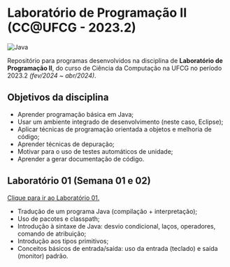 # Laboratório de Programação II (CC@UFCG - 2023.2) 
![Java](https://img.shields.io/badge/java-%23ED8B00.svg?style=for-the-badge&logo=openjdk&logoColor=white)

Repositório para programas desenvolvidos na disciplina de **Laboratório de Programação II**, 
do curso de Ciência da Computação na UFCG no período 2023.2 *(fev/2024 ~ abr/2024)*.

## Objetivos da disciplina

- Aprender programação básica em Java;
- Usar um ambiente integrado de desenvolvimento (neste caso, Eclipse);
- Aplicar técnicas de programação orientada a objetos e melhoria de código;
- Aprender técnicas de depuração;
- Motivar para o uso de testes automáticos de unidade;
- Aprender a gerar documentação de código.

## Laboratório 01 (Semana 01 e 02)
[Clique para ir ao Laboratório 01.](https://github.com/josetruta/lab-programacao-2/tree/main/Laboratorio-01)
- Tradução de um programa Java (compilação + interpretação);
- Uso de pacotes e classpath;
- Introdução à sintaxe de Java: desvio condicional, laços, operadores, comando de atribuição;
- Introdução aos tipos primitivos;
- Conceitos básicos de entrada/saída: uso da entrada (teclado) e saída (monitor) padrão.




